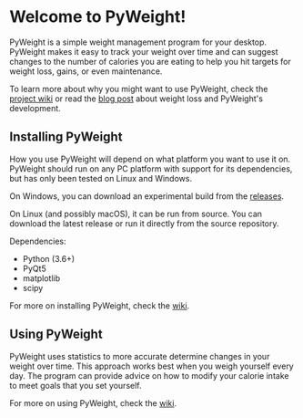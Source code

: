 # Welcome to PyWeight!

PyWeight is a simple weight management program for your desktop. 
PyWeight makes it easy to track your weight over time and can
suggest changes to the number of calories you are eating to help you
hit targets for weight loss, gains, or even maintenance.

To learn more about why you might want to use PyWeight, check the
[project wiki](https://github.com/afontenot/pyweight/wiki)
or read the
[blog post](https://adamfontenot.com/post/statistics-assisted_weight_loss_with_pyweight)
about weight loss and PyWeight's development.

## Installing PyWeight

How you use PyWeight will depend on what platform you want to use it
on. PyWeight should run on any PC platform with support for its
dependencies, but has only been tested on Linux and Windows.

On Windows, you can download an experimental build from the
[releases]().

On Linux (and possibly macOS), it can be run from source. You can
download the latest release or run it directly from the source
repository.

Dependencies:

 * Python (3.6+)
 * PyQt5
 * matplotlib
 * scipy
 
For more on installing PyWeight, check the
[wiki](https://githubcom/afontenot/pyweight/wiki).

## Using PyWeight

PyWeight uses statistics to more accurate determine changes in your
weight over time. This approach works best when you weigh yourself
every day. The program can provide advice on how to modify your
calorie intake to meet goals that you set yourself.

For more on using PyWeight, check the [wiki]().
